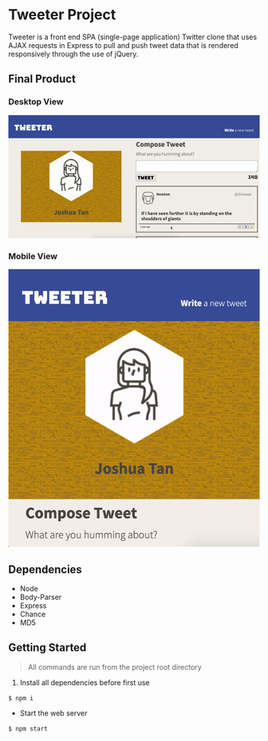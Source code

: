 # Tweeter Project

Tweeter is a front end SPA (single-page application) Twitter clone that uses AJAX requests in Express to pull and push tweet data that is rendered responsively through the use of jQuery.

## Final Product

### Desktop View
!["Desktop Intro GIF"](https://github.com/joshtantan/tweeter/blob/master/docs/desktop_intro.gif)

### Mobile View
!["Mobile Intro GIF"](https://github.com/joshtantan/tweeter/blob/master/docs/mobile_intro.gif)

## Dependencies

- Node
- Body-Parser
- Express
- Chance
- MD5

## Getting Started

> All commands are run from the project root directory
1. Install all dependencies before first use
```shell
$ npm i
```
- Start the web server
```shell
$ npm start
```
